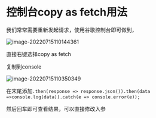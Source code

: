 # 控制台copy as fetch用法

我们常常需要重新发起请求，使用谷歌控制台即可做到，

![image-20220715110144361](https://lwq-img-1312073911.cos.ap-nanjing.myqcloud.com/img/image-20220715110144361.png)

直接右键选择copy as fetch

复制到console

![image-20220715110350349](https://lwq-img-1312073911.cos.ap-nanjing.myqcloud.com/img/image-20220715110350349.png)

在末尾添加`.then(response => response.json()).then(data =>console.log(data)).catch(e => console.error(e));`

然后回车即可查看结果，可以直接修改入参
